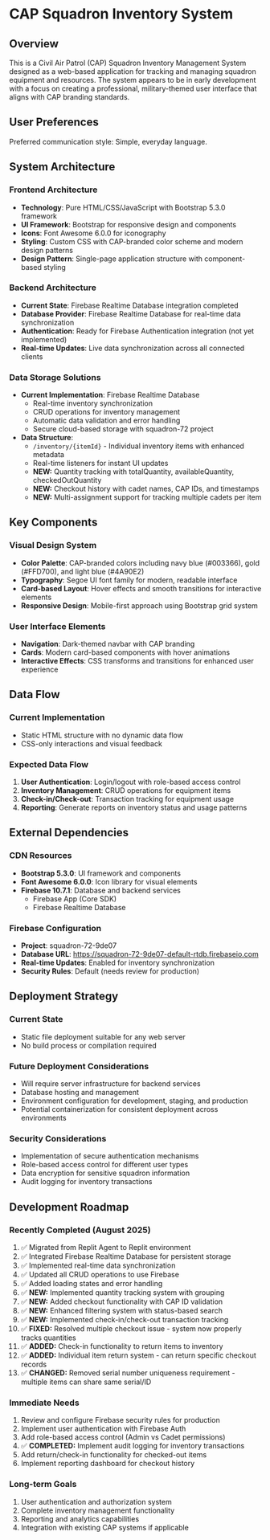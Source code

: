 # CAP Squadron Inventory System

## Overview

This is a Civil Air Patrol (CAP) Squadron Inventory Management System designed as a web-based application for tracking and managing squadron equipment and resources. The system appears to be in early development with a focus on creating a professional, military-themed user interface that aligns with CAP branding standards.

## User Preferences

Preferred communication style: Simple, everyday language.

## System Architecture

### Frontend Architecture
- **Technology**: Pure HTML/CSS/JavaScript with Bootstrap 5.3.0 framework
- **UI Framework**: Bootstrap for responsive design and components
- **Icons**: Font Awesome 6.0.0 for iconography
- **Styling**: Custom CSS with CAP-branded color scheme and modern design patterns
- **Design Pattern**: Single-page application structure with component-based styling

### Backend Architecture
- **Current State**: Firebase Realtime Database integration completed
- **Database Provider**: Firebase Realtime Database for real-time data synchronization
- **Authentication**: Ready for Firebase Authentication integration (not yet implemented)
- **Real-time Updates**: Live data synchronization across all connected clients

### Data Storage Solutions
- **Current Implementation**: Firebase Realtime Database
  - Real-time inventory synchronization
  - CRUD operations for inventory management
  - Automatic data validation and error handling
  - Secure cloud-based storage with squadron-72 project
- **Data Structure**: 
  - `/inventory/{itemId}` - Individual inventory items with enhanced metadata
  - Real-time listeners for instant UI updates
  - **NEW:** Quantity tracking with totalQuantity, availableQuantity, checkedOutQuantity
  - **NEW:** Checkout history with cadet names, CAP IDs, and timestamps
  - **NEW:** Multi-assignment support for tracking multiple cadets per item

## Key Components

### Visual Design System
- **Color Palette**: CAP-branded colors including navy blue (#003366), gold (#FFD700), and light blue (#4A90E2)
- **Typography**: Segoe UI font family for modern, readable interface
- **Card-based Layout**: Hover effects and smooth transitions for interactive elements
- **Responsive Design**: Mobile-first approach using Bootstrap grid system

### User Interface Elements
- **Navigation**: Dark-themed navbar with CAP branding
- **Cards**: Modern card-based components with hover animations
- **Interactive Effects**: CSS transforms and transitions for enhanced user experience

## Data Flow

### Current Implementation
- Static HTML structure with no dynamic data flow
- CSS-only interactions and visual feedback

### Expected Data Flow
1. **User Authentication**: Login/logout with role-based access control
2. **Inventory Management**: CRUD operations for equipment items
3. **Check-in/Check-out**: Transaction tracking for equipment usage
4. **Reporting**: Generate reports on inventory status and usage patterns

## External Dependencies

### CDN Resources
- **Bootstrap 5.3.0**: UI framework and components
- **Font Awesome 6.0.0**: Icon library for visual elements
- **Firebase 10.7.1**: Database and backend services
  - Firebase App (Core SDK)
  - Firebase Realtime Database

### Firebase Configuration
- **Project**: squadron-72-9de07
- **Database URL**: https://squadron-72-9de07-default-rtdb.firebaseio.com
- **Real-time Updates**: Enabled for inventory synchronization
- **Security Rules**: Default (needs review for production)

## Deployment Strategy

### Current State
- Static file deployment suitable for any web server
- No build process or compilation required

### Future Deployment Considerations
- Will require server infrastructure for backend services
- Database hosting and management
- Environment configuration for development, staging, and production
- Potential containerization for consistent deployment across environments

### Security Considerations
- Implementation of secure authentication mechanisms
- Role-based access control for different user types
- Data encryption for sensitive squadron information
- Audit logging for inventory transactions

## Development Roadmap

### Recently Completed (August 2025)
1. ✅ Migrated from Replit Agent to Replit environment
2. ✅ Integrated Firebase Realtime Database for persistent storage
3. ✅ Implemented real-time data synchronization
4. ✅ Updated all CRUD operations to use Firebase
5. ✅ Added loading states and error handling
6. ✅ **NEW:** Implemented quantity tracking system with grouping
7. ✅ **NEW:** Added checkout functionality with CAP ID validation
8. ✅ **NEW:** Enhanced filtering system with status-based search
9. ✅ **NEW:** Implemented check-in/check-out transaction tracking
10. ✅ **FIXED:** Resolved multiple checkout issue - system now properly tracks quantities
11. ✅ **ADDED:** Check-in functionality to return items to inventory
12. ✅ **ADDED:** Individual item return system - can return specific checkout records
13. ✅ **CHANGED:** Removed serial number uniqueness requirement - multiple items can share same serial/ID

### Immediate Needs
1. Review and configure Firebase security rules for production
2. Implement user authentication with Firebase Auth
3. Add role-based access control (Admin vs Cadet permissions)
4. ✅ **COMPLETED:** Implement audit logging for inventory transactions
5. Add return/check-in functionality for checked-out items
6. Implement reporting dashboard for checkout history

### Long-term Goals
1. User authentication and authorization system
2. Complete inventory management functionality
3. Reporting and analytics capabilities
4. Integration with existing CAP systems if applicable